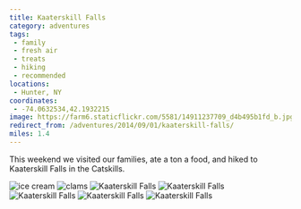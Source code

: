 ```yaml
---
title: Kaaterskill Falls
category: adventures
tags:
 - family
 - fresh air
 - treats
 - hiking
 - recommended
locations:
 - Hunter, NY
coordinates:
 - -74.0632534,42.1932215
image: https://farm6.staticflickr.com/5581/14911237709_d4b495b1fd_b.jpg
redirect_from: /adventures/2014/09/01/kaaterskill-falls/
miles: 1.4
---
```



This weekend we visited our families, ate a ton a food, and hiked to Kaaterskill Falls in the Catskills.

<div class="photos">

<img src="https://farm6.staticflickr.com/5583/15105119931_0602989c09_b.jpg" class="img-half" alt="ice cream">

<img src="https://farm6.staticflickr.com/5583/15108122215_f8147c0d99_b.jpg" class="img-half" alt="clams">

<img src="https://farm4.staticflickr.com/3852/15094931141_d1926efe18_b.jpg" alt="Kaaterskill Falls">

<img src="https://farm6.staticflickr.com/5567/15097927035_bc505ed365_b.jpg" class="img-half" alt="Kaaterskill Falls">

<img src="https://farm4.staticflickr.com/3911/15074906716_a4a5f73939_b.jpg" class="img-half" alt="Kaaterskill Falls">

<img src="https://farm6.staticflickr.com/5554/15097906595_014e0a79bc_b.jpg" class="img-half" alt="Kaaterskill Falls">

<img src="https://farm6.staticflickr.com/5581/14911237709_d4b495b1fd_b.jpg" class="img-half" alt="Kaaterskill Falls">
</div>
